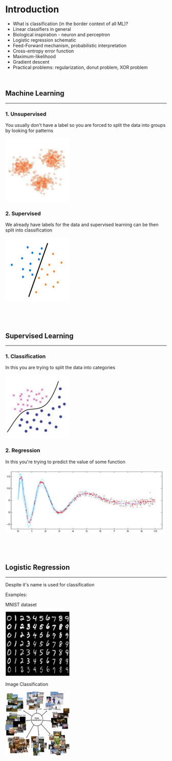 <h1>Introduction</h1>
<ul>
<li>What is classification (in the border context of all ML)?</li>
<li>Linear classifiers in general</li>
<li>Biological inspiration - neuron and perceptron</li>
<li>Logistic regression schematic</li>
<li>Feed-Forward mechanism, probabilistic interpretation</li>
<li>Cross-entropy error function</li>
<li>Maximum-likelihood</li>
<li>Gradient descent</li>
<li>Practical problems: regularization, donut problem, XOR problem</li>
</ul>
<div><p>&nbsp;</p>
<h2>Machine Learning</h2>
<hr>
<div>
<h3>
1. Unsupervised
</h3>
<p>You usually don't have a label so you are forced to split the data into groups by looking for patterns</p>
<img src="img\unsupervised.png" width="200px" height="200px"/>
</div>
<div>
<h3>2. Supervised</h3>
<p>We already have labels for the data and supervised learning can be then split into classification</p>
<img src="img\supervised.png" width="200px" height="200px"/>
</div>
</div>
<div><p>&nbsp;</p><p>&nbsp;</p>
<h2>Supervised Learning</h2>
<hr>
<div>
<h3>1. Classification</h3>
<p> In this you are trying to split the data into categories</p>
<img src="img\classification.png" width="200px" height="200px"/>
<h3>2. Regression</h3>
<p>In this you're trying to predict the value of some function </p>
<img src="img\regression.png" width="500px" height="200px"/>

</div>
</div>

<div><p>&nbsp;</p><p>&nbsp;</p>
<h2>Logistic Regression</h2>
<hr/>
<p>Despite it's name is used for classification</p>
<p>Examples:</p>
<p>MNIST dataset
</p>
<img src="img\mnist.png" width="200px" height="200px"/>
<p>Image Classification
</p>
<img src="img\imageClassification.png" width="200px" height="200px"/>
</div>